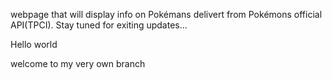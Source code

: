webpage that will display info on Pokémans delivert from Pokémons official API(TPCI).
Stay tuned for exiting updates...

Hello world

welcome to my very own branch
